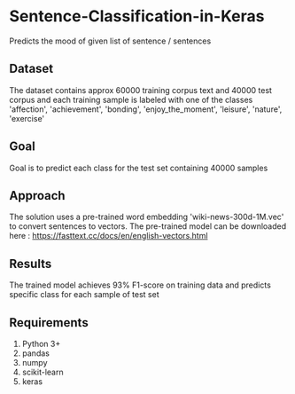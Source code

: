 # Sentence-Classification-in-Keras
Predicts the mood of given list of sentence / sentences

## Dataset 
The dataset contains approx 60000 training corpus text and 40000 test corpus and each training sample is labeled with one of the classes 
'affection', 'achievement', 'bonding', 'enjoy_the_moment', 'leisure', 'nature', 'exercise'

## Goal
Goal is to predict each class for the test set containing 40000 samples

## Approach
The solution uses a pre-trained word embedding 'wiki-news-300d-1M.vec' to convert sentences to vectors. The pre-trained model can be downloaded here : https://fasttext.cc/docs/en/english-vectors.html

## Results
The trained model achieves 93% F1-score on training data and predicts specific class for each sample of test set

## Requirements

1. Python 3+
2. pandas
3. numpy
4. scikit-learn
5. keras
